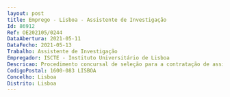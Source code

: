 ```yaml
--- 
layout: post
title: Emprego - Lisboa - Assistente de Investigação
Id: 86912
Ref: OE202105/0244
DataAbertura: 2021-05-11
DataFecho: 2021-05-13
Trabalho: Assistente de Investigação
Empregador: ISCTE - Instituto Universitário de Lisboa
Descricao: Procedimento concursal de seleção para a contratação de assistente de investigação para o exercício de atividades de investigação na área científica de Psicologia, no Centro de Investigação e Intervenção Social do Iscte   Instituto Universitário de Lisboa
CodigoPostal: 1600-083 LISBOA
Concelho: Lisboa
Distrito: Lisboa
--- 
```


